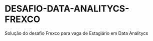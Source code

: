 # DESAFIO-DATA-ANALITYCS-FREXCO
Solução do desafio Frexco para vaga de Estagiário em Data Analitycs
